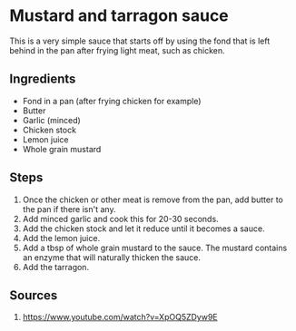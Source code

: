 # Mustard and tarragon sauce

This is a very simple sauce that starts off by using the fond that is left behind in the pan after frying light meat, such as chicken.

## Ingredients

 * Fond in a pan (after frying chicken for example)
 * Butter
 * Garlic (minced)
 * Chicken stock
 * Lemon juice
 * Whole grain mustard

## Steps

 1. Once the chicken or other meat is remove from the pan, add butter to the pan if there isn't any.
 2. Add minced garlic and cook this for 20-30 seconds.
 3. Add the chicken stock and let it reduce until it becomes a sauce.
 4. Add the lemon juice.
 5. Add a tbsp of whole grain mustard to the sauce. The mustard contains an enzyme that will naturally thicken the sauce.
 6. Add the tarragon.

## Sources

 1. https://www.youtube.com/watch?v=XpOQ5ZDyw9E
